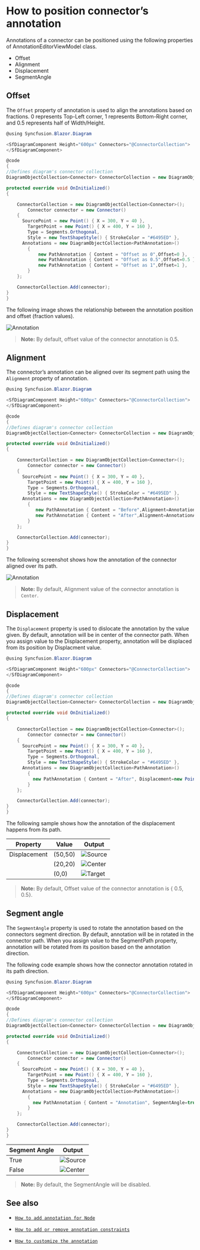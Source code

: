# How to position connector’s annotation

Annotations of a connector can be positioned using the following properties of AnnotationEditorViewModel class.

* Offset
* Alignment
* Displacement
* SegmentAngle

## Offset

The `Offset` property of annotation is used to align the annotations based on fractions. 0 represents Top-Left corner, 1 represents Bottom-Right corner, and 0.5 represents half of Width/Height.

```csharp
@using Syncfusion.Blazor.Diagram

<SfDiagramComponent Height="600px" Connectors="@ConnectorCollection">
</SfDiagramComponent>

@code
{
//Defines diagram's connector collection
DiagramObjectCollection<Connector> ConnectorCollection = new DiagramObjectCollection<Connector>();

protected override void OnInitialized()
{

    ConnectorCollection = new DiagramObjectCollection<Connector>();
        Connector connector = new Connector()
    {
      SourcePoint = new Point() { X = 300, Y = 40 },
        TargetPoint = new Point() { X = 400, Y = 160 },
        Type = Segments.Orthogonal,
        Style = new TextShapeStyle() { StrokeColor = "#6495ED" },
      Annotations = new DiagramObjectCollection<PathAnnotation>()
        {
            new PathAnnotation { Content = "Offset as 0",Offset=0 },
            new PathAnnotation { Content = "Offset as 0.5",Offset=0.5 },
            new PathAnnotation { Content = "Offset as 1",Offset=1 },
        }
    };

    ConnectorCollection.Add(connector);
}
}
```

The following image shows the relationship between the annotation position and offset (fraction values).

![Annotation](../images/ConnectorAnnotation_Offset.png)

>**Note:** By default, offset value of the connector annotation is 0.5.

## Alignment

The connector’s annotation can be aligned over its segment path using the `Alignment` property of annotation.

```csharp
@using Syncfusion.Blazor.Diagram

<SfDiagramComponent Height="600px" Connectors="@ConnectorCollection">
</SfDiagramComponent>

@code
{
//Defines diagram's connector collection
DiagramObjectCollection<Connector> ConnectorCollection = new DiagramObjectCollection<Connector>();

protected override void OnInitialized()
{

    ConnectorCollection = new DiagramObjectCollection<Connector>();
        Connector connector = new Connector()
    {
      SourcePoint = new Point() { X = 300, Y = 40 },
        TargetPoint = new Point() { X = 400, Y = 160 },
        Type = Segments.Orthogonal,
        Style = new TextShapeStyle() { StrokeColor = "#6495ED" },
      Annotations = new DiagramObjectCollection<PathAnnotation>()
        {
           new PathAnnotation { Content = "Before",Alignment=AnnotationAlignment.Before },
           new PathAnnotation { Content = "After",Alignment=AnnotationAlignment.After },
        }
    };

    ConnectorCollection.Add(connector);
}
}
```

The following screenshot shows how the annotation of the connector aligned over its path.

![Annotation](../images/ConnectorAnnotation_Alignment.png)

>**Note:** By default, Alignment value of the connector annotation is `Center`.

## Displacement

The `Displacement` property is used to dislocate the annotation by the value given. By default, annotation will be in center of the connector path. When you assign value to the Displacement property, annotation will be displaced from its position by Displacment value.

```csharp
@using Syncfusion.Blazor.Diagram

<SfDiagramComponent Height="600px" Connectors="@ConnectorCollection">
</SfDiagramComponent>

@code
{
//Defines diagram's connector collection
DiagramObjectCollection<Connector> ConnectorCollection = new DiagramObjectCollection<Connector>();

protected override void OnInitialized()
{

    ConnectorCollection = new DiagramObjectCollection<Connector>();
        Connector connector = new Connector()
    {
      SourcePoint = new Point() { X = 300, Y = 40 },
        TargetPoint = new Point() { X = 400, Y = 160 },
        Type = Segments.Orthogonal,
        Style = new TextShapeStyle() { StrokeColor = "#6495ED" },
      Annotations = new DiagramObjectCollection<PathAnnotation>()
        {
          new PathAnnotation { Content = "After", Displacement=new Point(){X=50,Y=50}, Alignment=AnnotationAlignment.After },
        }
    };

    ConnectorCollection.Add(connector);
}
}
```

The following sample shows how the annotation of the displacement happens from its path.

| Property| Value | Output |
|---|---|---|
| Displacement | (50,50) | ![Source](../images/DispalcementAfter50.png) |
| | (20,20) | ![Center](../images/DispalcementAfter20.png) |
| | (0,0) | ![Target](../images/DispalcementAfter0.png) |

>**Note:** By default, Offset value of the connector annotation is { 0.5, 0.5}.

## Segment angle

The `SegmentAngle` property is used to rotate the annotation based on the connectors segment direction. By default, annotation will be in rotated in the connector path. When you assign value to the SegmentPath property, annotation will be rotated from its position based on the annotation direction.

The following code example shows how the connector annotation rotated in its path direction.

```csharp
@using Syncfusion.Blazor.Diagram

<SfDiagramComponent Height="600px" Connectors="@ConnectorCollection">
</SfDiagramComponent>

@code
{
//Defines diagram's connector collection
DiagramObjectCollection<Connector> ConnectorCollection = new DiagramObjectCollection<Connector>();

protected override void OnInitialized()
{

    ConnectorCollection = new DiagramObjectCollection<Connector>();
        Connector connector = new Connector()
    {
      SourcePoint = new Point() { X = 300, Y = 40 },
        TargetPoint = new Point() { X = 400, Y = 160 },
        Type = Segments.Orthogonal,
        Style = new TextShapeStyle() { StrokeColor = "#6495ED" },
      Annotations = new DiagramObjectCollection<PathAnnotation>()
        {
          new PathAnnotation { Content = "Annotation", SegmentAngle=true,Offset=0.7 },
        }
    };

    ConnectorCollection.Add(connector);
}
}
```

| Segment Angle | Output |
|---|---|
| True | ![Source](../images/SegmentAngle_True.png) |
| False | ![Center](../images/SegmentAngle_False.png) |

>**Note:** By default, the SegmentAngle will be disabled.

## See also

* [`How to add annotation for Node`](./node-annotation)

* [`How to add or remove annotation constraints`](../constraints/#annotation-constraints)

* [`How to customize the annotation`](./appearance)

